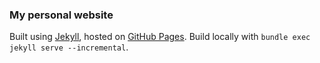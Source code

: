 ### My personal website
Built using [Jekyll](https://jekyllrb.com/), hosted on [GitHub Pages](https://pages.github.com/). Build locally with `bundle exec jekyll serve --incremental`.
